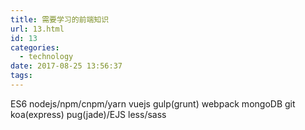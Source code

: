 ```yaml
---
title: 需要学习的前端知识
url: 13.html
id: 13
categories:
  - technology
date: 2017-08-25 13:56:37
tags:
---
```


ES6 nodejs/npm/cnpm/yarn vuejs gulp(grunt) webpack mongoDB git koa(express) pug(jade)/EJS less/sass